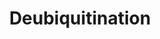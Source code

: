 ---
authors:
- ReactomeTeam
description: Ubiquitination, the modification of proteins by the covalent attachment
  of ubiquitin (Ub), is a key regulatory mechanism for many many cellular processes,
  including protein degradation by the 26S proteasome. Ub conjugates linked via lysine
  48 (K48) target substrates to the proteasome, whereas those linked via any of the
  six other Ub lysines can alter the function of the modified protein without leading
  to degradation. Deubiquitination, the reversal of this modification, regulates the
  function of ubiquitin-conjugated proteins. Deubiquitinating enzymes (DUBs) catalyze
  the removal of Ub and regulate Ub-mediated pathways.<br><br>Given that Ub is covalently-linked
  to proteins destined to be degraded, it is a surprisingly long-lived protein in
  vivo (Haas & Bright 1987). This is due to the removal of Ub from its conjugates
  by DUBs prior to proteolysis. This may represent a quality control mechanism that
  prevents the degradation of proteins that were inappropriately tagged for degradation
  (Lam et al. 1997).  DUBs are responsible for processing inactive Ub precursors and
  for keeping the 26S proteasome free of unanchored Ub chains that compete for Ub-binding
  sites. <br><br>DUBs can be grouped into five families based on their conserved catalytic
  domains (Amerik & Hochstrasser 2004). Four of these families are thiol proteases
  and comprise the bulk of DUBs, while the fifth family is a small group of Ub specific
  metalloproteases. <br><br>Thiol protease DUBs contain a Cys-His-Asp/Asn catalytic
  triad in which the Asp/Asn functions to polarize and orient the His, while the His
  serves as a general acid/base by both priming the catalytic Cys for nucleophilic
  attack on the (iso)peptide carbonyl carbon and by donating a proton to the lysine
  epsilon-amino leaving group. The nucleophilic attack of the catalytic Cys on the
  carbonyl carbon produces a negatively charged transition state that is stabilized
  by an oxyanion hole composed of hydrogen bond donors. A Cys-carbonyl acyl intermediate
  ensues and is then hydrolyzed by nucleophilic attack of a water molecule to liberate
  a protein C-terminal carboxylate and regenerate the enzyme. Ub binding often causes
  structural rearrangements necessary for catalysis. Many DUBs are inactivated by
  oxidation of the catalytic cysteine to sulphenic acid (single bond SOH) (Cotto-Rios
  et al. 2012, Lee et al. 2013). This can be reversed by reduction with DTT or glutathione.
  The sulphenic acid can be irreversibly oxidized to sulphinic acid (single bond SO2H)
  or sulphonic acid (single bond SO3H). <br> <br>Thiol proteases are reversibly inhibited
  by Ub C-terminal aldehyde, forming a thio-hemiacetal between the aldehyde group
  and the active site thiol.  View original pathway at [http://www.reactome.org/PathwayBrowser/#DIAGRAM=5688426
  Reactome].
last-edited: 2021-01-25
organisms:
- Homo sapiens
redirect_from:
- /index.php/Pathway:WP4102
- /instance/WP4102
schema-jsonld:
- '@context': https://schema.org/
  '@id': https://wikipathways.github.io/pathways/WP4102.html
  '@type': Dataset
  creator:
    '@type': Organization
    name: WikiPathways
  description: Ubiquitination, the modification of proteins by the covalent attachment
    of ubiquitin (Ub), is a key regulatory mechanism for many many cellular processes,
    including protein degradation by the 26S proteasome. Ub conjugates linked via
    lysine 48 (K48) target substrates to the proteasome, whereas those linked via
    any of the six other Ub lysines can alter the function of the modified protein
    without leading to degradation. Deubiquitination, the reversal of this modification,
    regulates the function of ubiquitin-conjugated proteins. Deubiquitinating enzymes
    (DUBs) catalyze the removal of Ub and regulate Ub-mediated pathways.<br><br>Given
    that Ub is covalently-linked to proteins destined to be degraded, it is a surprisingly
    long-lived protein in vivo (Haas & Bright 1987). This is due to the removal of
    Ub from its conjugates by DUBs prior to proteolysis. This may represent a quality
    control mechanism that prevents the degradation of proteins that were inappropriately
    tagged for degradation (Lam et al. 1997).  DUBs are responsible for processing
    inactive Ub precursors and for keeping the 26S proteasome free of unanchored Ub
    chains that compete for Ub-binding sites. <br><br>DUBs can be grouped into five
    families based on their conserved catalytic domains (Amerik & Hochstrasser 2004).
    Four of these families are thiol proteases and comprise the bulk of DUBs, while
    the fifth family is a small group of Ub specific metalloproteases. <br><br>Thiol
    protease DUBs contain a Cys-His-Asp/Asn catalytic triad in which the Asp/Asn functions
    to polarize and orient the His, while the His serves as a general acid/base by
    both priming the catalytic Cys for nucleophilic attack on the (iso)peptide carbonyl
    carbon and by donating a proton to the lysine epsilon-amino leaving group. The
    nucleophilic attack of the catalytic Cys on the carbonyl carbon produces a negatively
    charged transition state that is stabilized by an oxyanion hole composed of hydrogen
    bond donors. A Cys-carbonyl acyl intermediate ensues and is then hydrolyzed by
    nucleophilic attack of a water molecule to liberate a protein C-terminal carboxylate
    and regenerate the enzyme. Ub binding often causes structural rearrangements necessary
    for catalysis. Many DUBs are inactivated by oxidation of the catalytic cysteine
    to sulphenic acid (single bond SOH) (Cotto-Rios et al. 2012, Lee et al. 2013).
    This can be reversed by reduction with DTT or glutathione. The sulphenic acid
    can be irreversibly oxidized to sulphinic acid (single bond SO2H) or sulphonic
    acid (single bond SO3H). <br> <br>Thiol proteases are reversibly inhibited by
    Ub C-terminal aldehyde, forming a thio-hemiacetal between the aldehyde group and
    the active site thiol.  View original pathway at [http://www.reactome.org/PathwayBrowser/#DIAGRAM=5688426
    Reactome].
  keywords:
  - K11-Ub
  - 'FOXK2 '
  - 'UBA52(1-76) '
  - 'K63polyUb-RIPK1 '
  - BAP1:BAP1-interacting complex
  - 'USP26 '
  - 'PSMC6 '
  - 'Ub-139-UBC(77-152) '
  - USP20,USP33:ADRB2
  - K63polyUb-APC
  - 'PolyUb-IDE '
  - PolyUb-DDX58,
  - 'Ub-HIST3H2A '
  - 'INO80 '
  - TGFB1:TGFBR2:Ub-p-TGFBR1:Ub-SMAD7:UCHL5/USP15
  - 'PolyUb-SNX3 '
  - 'Ub-11-RPS27A(1-76) '
  - 'N6-glycyl-L-lysine-UBC(77-152) '
  - 'USP17L15 '
  - 'USP19 '
  - USP47:PolyUb-POLB
  - K63-Ub
  - 'UBC(305-380) '
  - Ub
  - 'WDR20 '
  - 'UCHL3 '
  - 'PSME2 '
  - 'PolyUb-PTEN '
  - MYSM1:EP300:KAT2B:Histone H2A
  - USP28:CLSPN,MYC
  - 'SMAD1 '
  - 'N6-glycyl-L-lysine-UBC(609-684) '
  - 'Ub-671-UBC(609-684) '
  - 'HIST3H2BB '
  - 'K63polyUb-DDX58 '
  - 'IFIH1 '
  - 'PolyUb-DDB2 '
  - 'USP17L11 '
  - 'MDP '
  - 'Ub-SMAD2 '
  - 'Ub-239-UBC(229-304) '
  - 'Ub-443-UBC(381-456) '
  - USP17:PolyUb-RCE1,
  - K63-polyUb
  - 'Histone HIST1H2B '
  - 'TADA3 '
  - 'Ub-63-UBB(1-76) '
  - H2A,Histone H2B
  - USP21:PolyUb-GATA3,PolyUb-IL33
  - 'PSMD2 '
  - ADP
  - 'BABAM1 '
  - 'K63polyUb-NEMO '
  - USP33:CCP110,ARRB1,ARRB2
  - UCHL3,SENP8:NEDD8
  - 'NFKBIA '
  - 'PSMD10 '
  - 'USP17L4 '
  - 'PolyUb-MDM4 '
  - 'USP17L3 '
  - 'K6PolyUb-BRCA1 '
  - 'PSMF1 '
  - USP5:Ub
  - 'JOSD2 '
  - USP21:GATA3,IL33
  - 'PolyUb-CDC25A '
  - 'POLB '
  - 'Ub-histone H2A '
  - 'USP30 '
  - 'USP15 '
  - 'FKBP8 '
  - 'K63polyUb-HIST3H2A '
  - USP13:K63polyUb-BECN1,K63polyUb-USP10
  - 'PSMA3 '
  - 'USP3 '
  - 'NEDD8 '
  - OTUD7B,TNFAIP3,ZRANB1:K63polyUb-TRAF6
  - H2A, Ub-histone H2B
  - 'USP24 '
  - 'ATP '
  - 'IDE '
  - 'USP22 '
  - 'PolyUb-CCP110 '
  - 'PSMB9 '
  - 'BIRC2 '
  - 'Ub-519-UBC(457-532) '
  - PolyUb-MYC
  - 'PSMB7 '
  - OTUD5
  - 'Ub-63-UBC(1-76) '
  - 'USP48 '
  - 'PolyUb-TOMM20 '
  - 'MAP3K7 '
  - 'WDR48 '
  - 'UBC(153-228) '
  - 'Ub-163-UBB(153-228) '
  - 'TAB1 '
  - 'USP17L5 '
  - 'Ub-TGFBR1 '
  - USP15:Ub-SMAD1,Ub-SMAD2,Ub-SMAD3,Ub-SMAD7:SMURF,Ub-KEAP1
  - PTEN
  - TNFAIP3:TNIPs
  - 'Ub-619-UBC(609-684) '
  - USP24:PolyUb-DDB2
  - 'K6polyUb '
  - 'MDM4 '
  - 'ATXN3 '
  - 'PSMA5 '
  - 'TRAF3 '
  - 'K63polyUb-TRAF6 '
  - 'STAM2 '
  - 'PSMD12 '
  - USP20,USP33:PolyUb-ADRB2
  - 'NLRP3 '
  - USP11:NFKBIA
  - 'Ub-139-UBB(77-152) '
  - UCHL5:INO80 complex
  - 'USP18 '
  - 'UBB(77-152) '
  - 'K63polyUb-SUDS3 '
  - 'ARRB1 '
  - USP44:PolyUb-CDC20
  - 'K63polyUb-TRAF2 '
  - 'UBC(533-608) '
  - 'ACTB(1-375) '
  - BAP1:BARD1
  - 'CFTR '
  - 'K11polyUb '
  - 'PTRH2 '
  - 'KDM1B '
  - USP25:PolyUb-DDX58
  - 'UFD1L '
  - 'USP17L2 '
  - ATP
  - 'PSMC5 '
  - 'STAM '
  - 'BECN1 '
  - 'Histone HIST1H2A '
  - PolyUb-DDX58
  - 'PolyUb-IL33 '
  - PAMP:NOD
  - USP8:STAM2:HGS
  - 'PolyUb-FOXO4 '
  - 'PSME3 '
  - 'Ub-391-UBC(381-456) '
  - dsRNA:K63polyUb-DDX58:MAVS:TRAF3
  - 'USP17L13 '
  - 'USP11 '
  - 'HIF1A '
  - 'HCFC1 '
  - 'PolyUb-NFKBIA '
  - 'RibC-AXIN1 '
  - 'CDC20 '
  - 'USP28 '
  - BRISC complex:NLRP3
  - USP44:CDC20
  - 'USP13 '
  - TGFB1:TGFBR2:p-TGFBR1:Ub-SMAD7
  - 'FAM175B '
  - 'TRIM25 '
  - 'Ub-291-UBC(229-304) '
  - BAP1:HCFC1
  - 'RCE1 '
  - 'PolyUb-VDAC1 '
  - Complex:Histone H2A
  - 'K63polyUb-RNF123 '
  - 'PSMD7 '
  - 'FOXK1 '
  - 'ADRM1 '
  - 'DDB2 '
  - 'USP9X '
  - viral
  - 'CCNA2 '
  - 'Ub-11-UBA52(1-76) '
  - OTUB1,(OTUB2):RNF128,TRAF3,TRAF6,RHOA,TP53
  - 'PolyUb-MUL1 '
  - 'PolyUb-PTRH2 '
  - 'K63polyUb-histone HIST2H2A '
  - 'KEAP1 '
  - USP17:SUDS3
  - 'Ub-215-UBB(153-228) '
  - 'KAT2A '
  - 'PSMD3 '
  - '5''-ppp poly-U/UC RNA variants '
  - 'PSMB8 '
  - 'K29polyUb '
  - 'PolyUb-GATA3 '
  - 'VCP '
  - 'USP4 '
  - 'PolyUb-ADRB2 '
  - Complex:K63polyUb-histone H2A
  - 'USP14 '
  - 'PolyUb-DDX58 '
  - K63polyUb-DDX58
  - USP48:TRAF2
  - 'Ub-RibC-AXIN1 '
  - 'ESR1 '
  - proteins
  - 'OGT '
  - H2A
  - 'PSMD11 '
  - 'PSMB1 '
  - YOD1:VCP
  - USP5:PolyUb
  - DDX58
  - YOD1
  - 'UBB(153-228) '
  - 'Ub-histone H2B '
  - 'PolyUb-POLB '
  - USP15:SMAD1,SMAD2,SMAD3,KEAP1,SMAD7:SMURF2:TGFBR1
  - PARK2
  - oligomer:K63-polyUb-RIP2:NEMO
  - OTUD7B,TNFAIP3,ZRANB1:TRAF6
  - 'BARD1 '
  - 'UBC(77-152) '
  - 'INO80D '
  - 'NFRKB '
  - 'p-S406-FAM175A '
  - K48polyUb,K63polyUb-HCFC1
  - 'TRRAP '
  - 'PSMB10 '
  - ATXN3:VCP hexamer
  - 'Histone HIST2H2A '
  - 'Histone H2A '
  - PolyUb-IFIH1
  - 'VDAC3 '
  - TNIPs
  - 'polyUb-PARK2 '
  - 'TOMM20 '
  - OTUB1,(OTUB2):UBE2D1,ESR1
  - 'INO80E '
  - 'PolyUb-CLSPN '
  - 'K33polyUb '
  - 'PSMD6 '
  - 'Ub-11-UBC(1-76) '
  - 'SHFM1 '
  - 'K63polyUb-TRAF3 '
  - 'N6-glycyl-L-lysine-UBB(77-152) '
  - 'RNF123 '
  - USP12:WDR48:WDR20,USP26:AR
  - 'PolyUb-VDAC3 '
  - 'YOD1 '
  - USP16,USP22:Histone
  - 'HIST2H2BE '
  - 'YY1 '
  - K48-polyUb,
  - 'BIRC3 '
  - 'TNKS2 '
  - OTUB1,(OTUB2)
  - dsRNA:IFIH1,
  - VCPIP1
  - 'K48polyUb,K63polyUb-HCFC1 '
  - ATXN3
  - 'TFPT '
  - 'K6PolyUb-BARD1 '
  - 'p-4S,T185,T186-TGFBR1 '
  - 'PSMC4 '
  - 'USP17L22 '
  - ADRM1:26S
  - 'N6-glycyl-L-lysine-UBC(457-532) '
  - STAMBP:STAM
  - 'TOMM70A '
  - HIF1A,BIRC2,BIRC3
  - 'RNF135 '
  - 'Ub-215-UBC(153-228) '
  - 'ACTR5 '
  - UFD1L:SKP2
  - 'OTUB1 '
  - 'RNF128 '
  - 'Histone H2B '
  - 'CDC25A '
  - 'HIST3H2A '
  - H2O
  - 'USP17L17 '
  - BRCA1-A
  - USP19:RNF123
  - 'PolyUb-CDC20 '
  - 'CYLD '
  - 'SMAD2 '
  - USP19
  - 'ACTR8 '
  - 'AR '
  - 'PolyUb-TRAF2 '
  - 'IKBKG '
  - BAP1-interacting
  - 'PSMA7 '
  - 'UBC(381-456) '
  - 'ADRB2 '
  - 'USP25 '
  - INO80 complex
  - 'BAP1 '
  - 'CCP110 '
  - 'PolyUb-TP53 '
  - USP18:MAP3K7:TAB1
  - USP19:HIF1A,BIRC2,BIRC3
  - 'K63polyUb-histone HIST1H2A '
  - 'RibC-AXIN2 '
  - 'USP5 '
  - USP34
  - USP10,USP24,USP42:PolyUb-TP53
  - UCHL5
  - 'NOD2 '
  - CDK1
  - 'PSME1 '
  - 'MAT2B '
  - 'PSMD5 '
  - 'USP8 '
  - 'PSMB11 '
  - BARD1
  - SMAD4
  - USP30:MOM proteins
  - CYLD:K63polyUb-TRAF2,K63polyUb-TRAF6,K63polyUb-RIPK1,K63polyUb-IKBKG
  - USP24:DDB2
  - 'Ub-STAM2 '
  - 'Ub-histone HIST2H2A '
  - 'MBD5 '
  - 'USP7 '
  - 'MCRS1 '
  - 'p-S346,S367,S403-MDM4 '
  - 'JOSD1 '
  - 'IL33 '
  - 'USP49 '
  - 'PolyUb-TRAF6 '
  - 'RIPK2 '
  - 'N6-glycyl-L-lysine-UBC(1-76) '
  - 'PSMA8 '
  - 'RIPK1 '
  - 'K48polyUb-TRAF6 '
  - 'Ub-SMAD1 '
  - 'BRCA1 '
  - 'K48polyUb-RNF128 '
  - TNFAIP3:K63polyUb-RIPK1
  - USP14
  - ZRANB1
  - 'PolyUb-CFTR '
  - 'HIST2H2BF '
  - 'USP20 '
  - 'Influenza A dsRNA intermediate form '
  - 'PolyUb,p-S166,S188-MDM2 '
  - 'MYSM1 '
  - 'NEDD8(1-88) '
  - USP2:PolyUb,p-S166,S188-MDM2:PolyUb,p-S342,S367,S403-MDM4
  - UCHL5/USP15
  - USP9X
  - 'Ub-RibC-AXIN2 '
  - 'PSMC3 '
  - 'K63polyUb-NLRP3 '
  - UCHL1,UCHL3:Ub-Lys
  - 'ATXN3L '
  - USP10,USP24,USP42:TP53
  - 'SKP2 '
  - 'N6-glycyl-L-lysine-UBC(229-304) '
  - 'SNX3 '
  - 'MV dsRNA intermediate form '
  - USP37:RUVLB1:PSMC5:CCNA1,CCNA2
  - 'Ub-histone HIST1H2B '
  - 'Ub-467-UBC(457-532) '
  - 'PSMA6 '
  - 'USP33 '
  - TRAF2, TRAF6
  - 'USP17L10 '
  - 'K63polyUb '
  - 'USP2 '
  - 'Ub-HIST3H2BB '
  - 'Ub-11-UBB(1-76) '
  - 'RHOA '
  - ATXN3:RAD23
  - OTUD3
  - 'TNFAIP3 '
  - 'TNIP3 '
  - 'FOXO4 '
  - 'PolyUb-CCNA2 '
  - 'USP16 '
  - 'PolyUb-IFIH1 '
  - 'TNIP2 '
  - 'PolyUb-MYC '
  - 'N6-glycyl-L-lysine-UBB(1-76) '
  - MYSM1:EP300:KAT2B:Ub-histone H2A
  - 'N6-glycyl-L-lysine-UBC(305-380) '
  - BAP1:K48polyUb,K63polyUb-HCFC1
  - 'UCHL1 '
  - 'USP47 '
  - 'STAMBP '
  - TRAF2,TRAF6,IKBKG,RIPK1
  - 'SMAD4 '
  - USP4
  - proteasome:USP14
  - RAD23
  - 'UBB(1-76) '
  - 'ASXL2 '
  - TNFAIP3:RIPK1
  - proteasome:UCHL5
  - 'RHOT1 '
  - 'USP17L18 '
  - USP13
  - USP21:RIPK1,DDX58
  - OTUD7B,TNFAIP3,ZRANB1:K48polyUb-TRAF6
  - 'MUL1 '
  - 'RAD23A '
  - 'TNIP1 '
  - USP3,SAGA:Ub-histone
  - USP7:PolyUb-TP53,PolyUb-MDM2,PolyUb-MDM4,PolyUb-FOXO4,PolyUb-PTEN
  - 'PARK2 '
  - USP10:SNX3,CTFR
  - Ub-histone H2A
  - 'USP37 '
  - 'TNKS '
  - 'UBE2D1 '
  - USP48:K63polyUb-TRAF2
  - USP8:K48polyUb-RNF128:OTUB1
  - 'NOD1 '
  - OTUD7A
  - 'UBC(609-684) '
  - 'Ub-595-UBC(533-608) '
  - 'GATA3 '
  - 'USP17L12 '
  - 'Ub-209-RIPK2 '
  - 'Ub-HIST2H2BE '
  - 'PolyUb-CCNA1 '
  - 'UBC(1-76) '
  - PSMD14
  - UCHL1,UCHL3:Ub
  - 'USP17L8 '
  - 'TAF10 '
  - ZRANB1:K63polyUb-APC
  - 'PSMB3 '
  - 'UCHL5 '
  - complex:K63polyUb-NLRP3
  - 'TP53 '
  - RibC-AXIN:TNKS:RNF146
  - UCHL3,SENP8:NEDD8(1-88)
  - 'TRAF6 '
  - 'N6-glycyl-L-lysine-UBC(533-608) '
  - 'CCNA1 '
  - 'SMAD7 '
  - 'HGS '
  - 'Ub-histone HIST1 H2A '
  - 'TRAF2 '
  - 'PolyUb-MAP3K7 '
  - 'USP17L1 '
  - 'PolyUb-RIPK1 '
  - 'RNF146 '
  - USP49:Ub-histone H2B
  - 'USP42 '
  - 'VDAC1 '
  - USP18:PolyUb-MAP3K7:TAB1
  - K63polyUb
  - Ub-SMAD4
  - 'K27polyUb '
  - 'Ub-543-UBC(533-608) '
  - dsRNA:K63polyUb-DDX58:MAVS:K63polyUb-TRAF3
  - 26S proteasome
  - 'SIAH2 '
  - STAMBP
  - 'ATXN7 '
  - ATXN3,ATXN3L,JOSD1,JOSD2
  - 'PolyUb-MAT2B '
  - 'UIMC1 '
  - 'USP12 '
  - Ub-RibC-AXIN:TNKS:RNF146
  - 'PSMA1 '
  - 'USP17L21 '
  - USP49:Histone H2B
  - 'Ub-KEAP1 '
  - USP8:RNF128:OTUB1
  - 'PSMD8 '
  - 'RV RNA '
  - 'BRE '
  - 'ARRB2 '
  - 'N6-glycyl-L-lysine-UBA52(1-76) '
  - 'PSMD13 '
  - 'PolyUb-VDAC2 '
  - TNFAIP3
  - MAP3K7:TAB1
  - 'Ub-367-UBC(305-380) '
  - SIAH2:USP13
  - 'MYC '
  - ATXN3:PARK2
  - USP47:POLB
  - 'PSMD1 '
  - L-lysine
  - USP17:K63polyUb-SUDS3
  - USP16,USP21:Ub-histone H2A
  - 'K63polyUb-BECN1 '
  - USP25:DDX58
  - 'iE-DAP '
  - complex
  - 'Ub-87-UBB(77-152) '
  - PolyUb
  - 'PSMC2 '
  - USP10:PolyUb-SNX3,PolyUb-CTFR
  - 'ASXL1 '
  - 'PSMD14 '
  - 'PSMB6 '
  - 'RPS27A(1-76) '
  - 'Ub-SMAD3 '
  - USP12:WDR48:WDR20,USP26:PolyUb-AR
  - 'TAF9B '
  - 'KAT2B '
  - 'PolyUb-ARRB2 '
  - 'CLSPN '
  - 'PolyUb-ARRB1 '
  - USP2
  - Short K63polyUb
  - 'EP300 '
  - USP3,SAGA:Histone
  - 'Ub-163-UBC(153-228) '
  - USP4:PolyUb-TRAF2,
  - PolyUb-TRAF6
  - polyUb-PARK2
  - 'RAD23B '
  - 'USP17L24 '
  - USP13:UFD1L:SKP2
  - USP21:PolyUb-RIPK1,
  - 'PolyUb-RCE1 '
  - 'N6-glycyl-L-lysine-UBB(153-228) '
  - PolyUb-CDC25A,
  - BRISC
  - USP19:K63polyUb-RNF123
  - 'Ub-63-UBA52(1-76) '
  - 'PolyUb,p-S342,S367,S403-MDM4 '
  - 'PSMC1 '
  - 'USP17L20 '
  - 'Ub-87-UBC(77-152) '
  - 'TGFB1 '
  - BAP1
  - 'SMURF2 '
  - USP30:PolyUb-MOM
  - TNFAIP3:K48polyUb-RIPK1
  - 'MAVS '
  - 'USP10 '
  - 'PSMD4 '
  - 'TGFBR1 '
  - SIAH2
  - 'MDM2 '
  - 'SENP8 '
  - 'SUDS3 '
  - K48polyUb
  - 'MBD6 '
  - USP13:BECN1,USP10
  - VCP
  - CYLD
  - 'INO80C '
  - 'TGFBR2 '
  - VCP hexamer
  - 'SMAD3 '
  - USP17L1,USP17L2:RCE1, CDC25A, DDX58, IFIH1
  - p-S131-VCPIP1
  - 'N6-glycyl-L-lysine-UBC(153-228) '
  - oligomer:RIP2:NEMO
  - STAMBPL1
  - 'BRCC3 '
  - 'N6-glycyl-L-lysine-UBC(381-456) '
  - ATXN3:polyUb-PARK2
  - 'PolyUb-MDM2 '
  - 'Ub-63-RPS27A(1-76) '
  - 'PSMB5 '
  - Ub-SMAD4:USP9X
  - 'OTUB2 '
  - 'PolyUb-AR '
  - USP11:PolyUb-NFKBIA
  - 'K48polyUb-RIPK1 '
  - 'Ub-HIST2H2BF '
  - NEDD8(77-88)
  - 'PSMA2 '
  - 'VDAC2 '
  - STAM
  - 'UBC(229-304) '
  - USP33:PolyUb-CCP110,PolyUb-ARRB1,PolyUb-ARRB2
  - 'USP44 '
  - PR-DUB complex
  - 'PSMA4 '
  - RNF128,TRAF3,TRAF6,RHOA,TP53
  - 'PolyUb-RHOT1 '
  - Histone H2A
  - USP37:RUVLB1:PSMC5:PolyUb-CCNA1,PolyUb-CCNA2
  - 'TADA2B '
  - USP7:TP53,MDM2,MDM4,FOXO4,PTEN
  - 'K63polyUb-APC '
  - 'PSMD9 '
  - 'USP21 '
  - 'PolyUb-TOMM70A '
  - 'PSME4 '
  - 'N6-glycyl-L-lysine-RPS27A(1-76) '
  - 'PSMB2 '
  - 'PSMB4 '
  - USP8:Ub-STAM2:HGS
  - 'K63polyUb-USP10 '
  - 'USP17L19 '
  - 'OTUD7B '
  - 'RUVBL1 '
  - 'ZRANB1 '
  - 'UBC(457-532) '
  - 'PTEN '
  - 'DDX58 '
  - 'INO80B '
  - K48polyUb-PTEN
  - 'p-S166,S188-MDM2 '
  - p-S166,S188-MDM2:p-S346,S367,S403-MDM4
  - 'ACTL6A '
  - 'K48polyUb '
  - 'PolyUb-FKBP8 '
  - ADRM1:26S proteasome
  - UBE2D1,ESR1
  - 'Ub-315-UBC(305-380) '
  - ADRM1
  - USP28:PolyUb-CLSPN,
  license: CC0
  name: Deubiquitination
seo: CreativeWork
title: Deubiquitination
wpid: WP4102
---